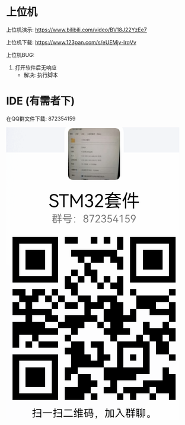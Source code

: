 

# 上位机

上位机演示: https://www.bilibili.com/video/BV18J22YzEe7

上位机下载: https://www.123pan.com/s/eUEMjv-lrqVv

上位机BUG:

1. 打开软件后无响应
   - 解决: 执行脚本 



# IDE (有需者下)

在QQ群文件下载: 872354159

![QQ图片20241011113239](./%E8%BD%AF%E4%BB%B6.assets/QQ%E5%9B%BE%E7%89%8720241011113239.png)